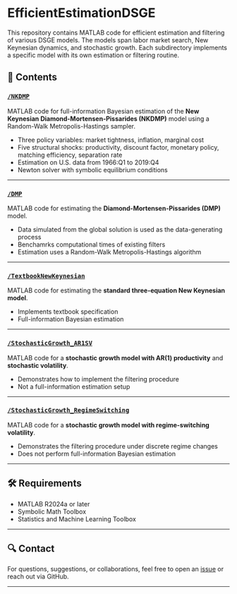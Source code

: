 # EfficientEstimationDSGE

This repository contains MATLAB code for efficient estimation and filtering of various DSGE models. The models span labor market search, New Keynesian dynamics, and stochastic growth. Each subdirectory implements a specific model with its own estimation or filtering routine.

## 📁 Contents

### [`/NKDMP`](./tree/main/NKDMP)
MATLAB code for full-information Bayesian estimation of the **New Keynesian Diamond-Mortensen-Pissarides (NKDMP)** model using a Random-Walk Metropolis-Hastings sampler.

- Three policy variables: market tightness, inflation, marginal cost  
- Five structural shocks: productivity, discount factor, monetary policy, matching efficiency, separation rate  
- Estimation on U.S. data from 1966:Q1 to 2019:Q4  
- Newton solver with symbolic equilibrium conditions

---

### [`/DMP`](./tree/main/DMP)
MATLAB code for estimating the **Diamond-Mortensen-Pissarides (DMP)** model.

- Data simulated from the global solution is used as the data-generating process  
- Benchamrks computational times of existing filters 
- Estimation uses a Random-Walk Metropolis-Hastings algorithm

---

### [`/TextbookNewKeynesian`](./tree/main/TextbookNewKeynesian)
MATLAB code for estimating the **standard three-equation New Keynesian model**.

- Implements textbook specification  
- Full-information Bayesian estimation

---

### [`/StochasticGrowth_AR1SV`](./tree/main/StochasticGrowth_AR1SV)
MATLAB code for a **stochastic growth model with AR(1) productivity** and **stochastic volatility**.

- Demonstrates how to implement the filtering procedure  
- Not a full-information estimation setup

---

### [`/StochasticGrowth_RegimeSwitching`](./tree/main/StochasticGrowth_RegimeSwitching)
MATLAB code for a **stochastic growth model with regime-switching volatility**.

- Demonstrates the filtering procedure under discrete regime changes  
- Does not perform full-information Bayesian estimation

---

## 🛠 Requirements

- MATLAB R2024a or later  
- Symbolic Math Toolbox  
- Statistics and Machine Learning Toolbox

---

## 🔍 Contact

For questions, suggestions, or collaborations, feel free to open an [issue](https://github.com/SeanMcCrary/EfficientEstimationDSGE/issues) or reach out via GitHub.

---

